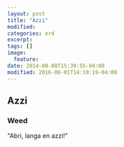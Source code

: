 ```yaml
---
layout: post
title: "Azzi"
modified:
categories: ord
excerpt:
tags: []
image:
  feature:
date: 2014-08-08T15:39:55-04:00
modified: 2016-06-01T14:19:19-04:00
---
```


## Azzi

### Weed 

"Abri, langa en azzi!"
